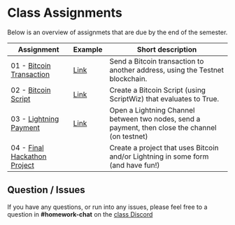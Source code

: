 # Class Assignments

Below is an overview of assignmets that are due by the end of the semester.

| Assignment                                                       | Example                                                 | Short description                                                                               |
| ---------------------------------------------------------------- | ------------------------------------------------------- | ----------------------------------------------------------------------------------------------- |
| 01 - [Bitcoin Transaction](01_Bitcoin_Transaction_Assignment.md) | [Link](examples/01-bitcoin-tx-assignment/README.md)     | Send a Bitcoin transaction to another address, using the Testnet blockchain.                    |
| 02 - [Bitcoin Script](02_Bitcoin_Script_Assignment.md)           | [Link](examples/02-bitcoin-script-assignment/README.md) | Create a Bitcoin Script (using ScriptWiz) that evaluates to True.                               |
| 03 - [Lightning Payment](03_Lightning_Payment_Assignment.md)     | [Link](examples/03-ln-payment-assignment/README.md)     | Open a Lightning Channel between two nodes, send a payment, then close the channel (on testnet) |
| 04 - [Final Hackathon Project](04_Final_Hackathon_Project.md)    |                                                         | Create a project that uses Bitcoin and/or Lightning in some form (and have fun!)                |

## Question / Issues

If you have any questions, or run into any issues, please feel free to a question in **#homework-chat** on the [class Discord](https://discord.gg/kCvWQxXuwv)
